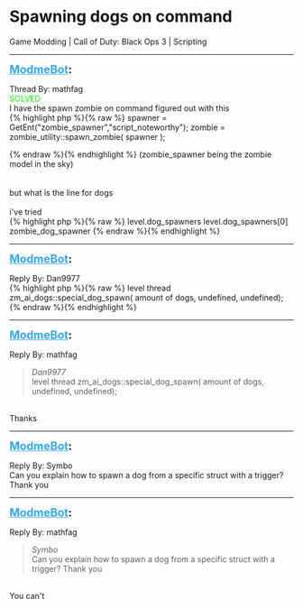 # Spawning dogs on command
Game Modding | Call of Duty: Black Ops 3 | Scripting

---
<strong style="font-size: 1.4em;"><span style="text-decoration: underline;text-decoration-color: #34a7f9;"><span style="color:#34a7f9;">ModmeBot</span></span>:</strong>

<p>Thread By: mathfag<br /><span style="color:#00ff00;">SOLVED</span><br />I have the spawn zombie on command figured out with this<br />{% highlight php %}{% raw %}
spawner = GetEnt("zombie_spawner","script_noteworthy");
zombie = zombie_utility::spawn_zombie( spawner );

{% endraw %}{% endhighlight %}
(zombie_spawner being the zombie model in the sky)<br /> <br /> <br />but what is the line for dogs<br /> <br />i&#39;ve tried<br />{% highlight php %}{% raw %}
level.dog_spawners
level.dog_spawners[0]
zombie_dog_spawner
{% endraw %}{% endhighlight %}
</p>

---
<strong style="font-size: 1.4em;"><span style="text-decoration: underline;text-decoration-color: #34a7f9;"><span style="color:#34a7f9;">ModmeBot</span></span>:</strong>

<p>Reply By: Dan9977<br />{% highlight php %}{% raw %}
level thread zm_ai_dogs::special_dog_spawn( amount of dogs, undefined, undefined);
{% endraw %}{% endhighlight %}
</p>

---
<strong style="font-size: 1.4em;"><span style="text-decoration: underline;text-decoration-color: #34a7f9;"><span style="color:#34a7f9;">ModmeBot</span></span>:</strong>

<p>Reply By: mathfag<br /><blockquote><em>Dan9977</em><br />level thread zm_ai_dogs::special_dog_spawn( amount of dogs, undefined, undefined);</blockquote><br /> Thanks</p>

---
<strong style="font-size: 1.4em;"><span style="text-decoration: underline;text-decoration-color: #34a7f9;"><span style="color:#34a7f9;">ModmeBot</span></span>:</strong>

<p>Reply By: Symbo<br />Can you explain how to spawn a dog from a specific struct with a trigger? <br />Thank you</p>

---
<strong style="font-size: 1.4em;"><span style="text-decoration: underline;text-decoration-color: #34a7f9;"><span style="color:#34a7f9;">ModmeBot</span></span>:</strong>

<p>Reply By: mathfag<br /><blockquote><em>Symbo</em><br />Can you explain how to spawn a dog from a specific struct with a trigger?  Thank you</blockquote><br /> You can&#39;t</p>
